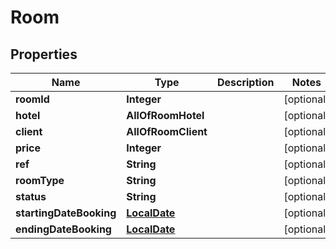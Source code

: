 # Room

## Properties
Name | Type | Description | Notes
------------ | ------------- | ------------- | -------------
**roomId** | **Integer** |  |  [optional]
**hotel** | **AllOfRoomHotel** |  |  [optional]
**client** | **AllOfRoomClient** |  |  [optional]
**price** | **Integer** |  |  [optional]
**ref** | **String** |  |  [optional]
**roomType** | **String** |  |  [optional]
**status** | **String** |  |  [optional]
**startingDateBooking** | [**LocalDate**](LocalDate.md) |  |  [optional]
**endingDateBooking** | [**LocalDate**](LocalDate.md) |  |  [optional]
